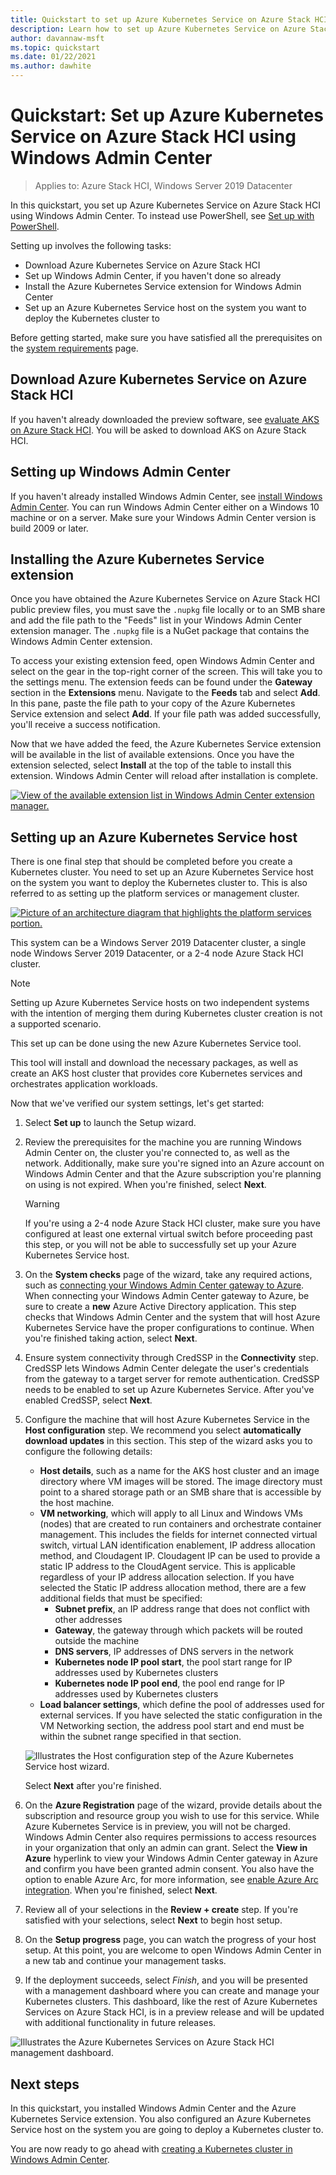 ```yaml
---
title: Quickstart to set up Azure Kubernetes Service on Azure Stack HCI using Windows Admin Center
description: Learn how to set up Azure Kubernetes Service on Azure Stack HCI using Windows Admin Center
author: davannaw-msft
ms.topic: quickstart
ms.date: 01/22/2021
ms.author: dawhite
---
```

# Quickstart: Set up Azure Kubernetes Service on Azure Stack HCI using Windows Admin Center

> Applies to: Azure Stack HCI, Windows Server 2019 Datacenter

In this quickstart, you set up Azure Kubernetes Service on Azure Stack HCI using Windows Admin Center. To instead use PowerShell, see [Set up with PowerShell](setup-powershell.md).

Setting up involves the following tasks:

* Download Azure Kubernetes Service on Azure Stack HCI
* Set up Windows Admin Center, if you haven't done so already
* Install the Azure Kubernetes Service extension for Windows Admin Center
* Set up an Azure Kubernetes Service host on the system you want to deploy the Kubernetes cluster to

Before getting started, make sure you have satisfied all the prerequisites on the [system requirements](.\system-requirements.md) page.

## Download Azure Kubernetes Service on Azure Stack HCI

If you haven't already downloaded the preview software, see [evaluate AKS on Azure Stack HCI](https://aka.ms/AKS-HCI-Evaluate). You will be asked to download AKS on Azure Stack HCI. 

## Setting up Windows Admin Center

If you haven't already installed Windows Admin Center, see [install Windows Admin Center](https://aka.ms/aks-hci-wac-2009). You can run Windows Admin Center either on a Windows 10 machine or on a server. Make sure your Windows Admin Center version is build 2009 or later. 

## Installing the Azure Kubernetes Service extension

Once you have obtained the Azure Kubernetes Service on Azure Stack HCI public preview files, you must save the `.nupkg` file locally or to an SMB share and add the file path to the "Feeds" list in your Windows Admin Center extension manager. The `.nupkg` file is a NuGet package that contains the Windows Admin Center extension.

To access your existing extension feed, open Windows Admin Center and select on the gear in the top-right corner of the screen. This will take you to the settings menu. The extension feeds can be found under the **Gateway** section in the **Extensions** menu. Navigate to the **Feeds** tab and select **Add**. In this pane, paste the file path to your copy of the Azure Kubernetes Service extension and select **Add**. If your file path was added successfully, you'll receive a success notification. 

Now that we have added the feed, the Azure Kubernetes Service extension will be available in the list of available extensions. Once you have the extension selected, select **Install** at the top of the table to install this extension. Windows Admin Center will reload after installation is complete. 

[ ![View of the available extension list in Windows Admin Center extension manager.](.\media\setup\extension-manager.png) ](.\media\setup\extension-manager.png#lightbox)

## Setting up an Azure Kubernetes Service host

There is one final step that should be completed before you create a Kubernetes cluster. You need to set up an Azure Kubernetes Service host on the system you want to deploy the Kubernetes cluster to. This is also referred to as setting up the platform services or management cluster.  

[![Picture of an architecture diagram that highlights the platform services portion.](.\media\setup\aks-hci-architecture-focused.png)](.\media\setup\aks-hci-architecture-focused.png) 

This system can be a Windows Server 2019 Datacenter cluster, a single node Windows Server 2019 Datacenter, or a 2-4 node Azure Stack HCI cluster. 

> [!NOTE] 
> Setting up Azure Kubernetes Service hosts on two independent systems with the intention of merging them during Kubernetes cluster creation is not a supported scenario. 

This set up can be done using the new Azure Kubernetes Service tool. 

This tool will install and download the necessary packages, as well as create an AKS host cluster that provides core Kubernetes services and orchestrates application workloads. 

Now that we've verified our system settings, let's get started: 
1. Select **Set up** to launch the Setup wizard.
2. Review the prerequisites for the machine you are running Windows Admin Center on, the cluster you're connected to, as well as the network. Additionally, make sure you're signed into an Azure account on Windows Admin Center and that the Azure subscription you're planning on using is not expired. When you're finished, select **Next**.

   > [!WARNING]
   > If you're using a 2-4 node Azure Stack HCI cluster, make sure you have configured at least one external virtual switch before proceeding past this step, or you will not be able to successfully set up your Azure Kubernetes Service host.

3. On the **System checks** page of the wizard, take any required actions, such as [connecting your Windows Admin Center gateway to Azure](/windows-server/manage/windows-admin-center/azure/azure-integration). When connecting your Windows Admin Center gateway to Azure, be sure to create a **new** Azure Active Directory application. This step checks that Windows Admin Center and the system that will host Azure Kubernetes Service have the proper configurations to continue. When you're finished taking action, select **Next**.
4. Ensure system connectivity through CredSSP in the **Connectivity** step. CredSSP lets Windows Admin Center delegate the user's credentials from the gateway to a target server for remote authentication. CredSSP needs to be enabled to set up Azure Kubernetes Service. After you've enabled CredSSP, select **Next**.  
5. Configure the machine that will host Azure Kubernetes Service in the **Host configuration** step. We recommend you select **automatically download updates** in this section. This step of the wizard asks you to configure the following details:
    * **Host details**, such as a name for the AKS host cluster and an image directory where VM images will be stored. The image directory must point to a shared storage path or an SMB share that is accessible by the host machine.
    * **VM networking**, which will apply to all Linux and Windows VMs (nodes) that are created to run containers and orchestrate container management. This includes the fields for internet connected virtual switch, virtual LAN identification enablement, IP address allocation method, and Cloudagent IP. Cloudagent IP can be used to provide a static IP address to the CloudAgent service. This is applicable regardless of your IP address allocation selection. If you have selected the Static IP address allocation method, there are a few additional fields that must be specified:
      - **Subnet prefix**, an IP address range that does not conflict with other addresses
      - **Gateway**, the gateway through which packets will be routed outside the machine
      - **DNS servers**, IP addresses of DNS servers in the network
      - **Kubernetes node IP pool start**, the pool start range for IP addresses used by Kubernetes clusters
      - **Kubernetes node IP pool end**, the pool end range for IP addresses used by Kubernetes clusters
    * **Load balancer settings**, which define the pool of addresses used for external services. If you have selected the static configuration in the VM Networking section, the address pool start and end must be within the subnet range specified in that section. 

    ![Illustrates the Host configuration step of the Azure Kubernetes Service host wizard.](.\media\setup\host-configuration.png)
    
    Select **Next** after you're finished.

6. On the **Azure Registration** page of the wizard, provide details about the subscription and resource group you wish to use for this service. While Azure Kubernetes Service is in preview, you will not be charged. Windows Admin Center also requires permissions to access resources in your organization that only an admin can grant. Select the **View in Azure** hyperlink to view your Windows Admin Center gateway in Azure and confirm you have been granted admin consent. You also have the option to enable Azure Arc, for more information, see [enable Azure Arc integration](https://github.com/mattmcspirit/aks-hci/blob/main/eval/steps/2a_DeployAKSHCI_WAC.md#enable-azure-arc-integration-optional). When you're finished, select **Next**.
7. Review all of your selections in the **Review + create** step. If you're satisfied with your selections, select **Next** to begin host setup. 
8. On the **Setup progress** page, you can watch the progress of your host setup. At this point, you are welcome to open Windows Admin Center in a new tab and continue your management tasks. 
9. If the deployment succeeds, select *Finish*, and you will be presented with a management dashboard where you can create and manage your Kubernetes clusters. This dashboard, like the rest of Azure Kubernetes Services on Azure Stack HCI, is in a preview release and will be updated with additional functionality in future releases.
 
  ![Illustrates the Azure Kubernetes Services on Azure Stack HCI management dashboard.](.\media\setup\dashboard.png)
 
## Next steps

In this quickstart, you installed Windows Admin Center and the Azure Kubernetes Service extension. You also configured an Azure Kubernetes Service host on the system you are going to deploy a Kubernetes cluster to.

You are now ready to go ahead with [creating a Kubernetes cluster in Windows Admin Center](create-kubernetes-cluster.md).
